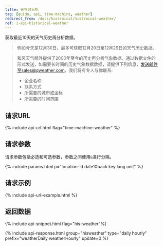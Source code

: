 ```yaml
---
title: 天气时光机
tag: [guide, api, time-machine, weather]
redirect_from: /docs/histroical/histroical-weather/
ref: 1-api-historical-weather
---
```


获取最近10天的天气历史再分析数据。

> 例如今天是12月30日，最多可获取12月20日至12月29日的天气历史数据。

> 和风天气额外提供了2000年至今的历史再分析气象数据，通过数据文件的形式发送，如需要长时间的历史气象数据数据，请提供下列信息，发送邮件至sales@qweather.com，我们将有专人与你联系:
> 
> * 企业名称
> * 联系方式
> * 所需要的城市或坐标
> * 所需要的时间范围

## 请求URL

{% include api-url.html flag="time-machine-weather" %}

## 请求参数

请求参数包括必选和可选参数，参数之间使用`&`进行分隔。

{% include params.html p="location-id date10back key lang unit" %}

## 请求示例

{% include api-url-example.html %}

## 返回数据

{% include api-snippet.html flag="his-weather"%}

{% include api-response.html group="hisweather" type="daily hourly" prefix="weatherDaily weatherHourly" update=0 %}
